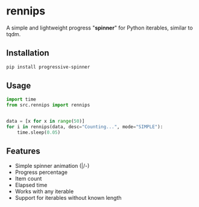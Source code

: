 # rennips

A simple and lightweight progress "**spinner**" for Python iterables, similar to tqdm.



## Installation

```bash
pip install progressive-spinner
```



## Usage

```python
import time
from src.rennips import rennips


data = [x for x in range(50)]
for i in rennips(data, desc="Counting...", mode="SIMPLE"):
    time.sleep(0.05)
```



## Features

- Simple spinner animation (|/-\)
- Progress percentage
- Item count
- Elapsed time
- Works with any iterable
- Support for iterables without known length

